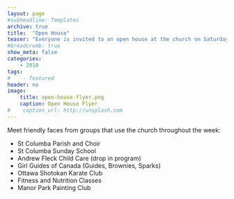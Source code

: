 ```yaml
---
layout: page
#subheadline: Templates
archive: true
title:  "Open House"
teaser: "Everyone is invited to an open house at the church on Saturday, September 22, 1-3pm."
#breadcrumb: true
show_meta: false
categories:
    - 2018
tags:
#    - featured
header: no
image:
    title: open-house-flyer.png
    caption: Open House Flyer
#    caption_url: http://unsplash.com
---
```

Meet friendly faces from groups that use the church throughout the week:
- St Columba Parish and Choir
- St Columba Sunday School
- Andrew Fleck Child Care (drop in program)
- Girl Guides of Canada (Guides, Brownies, Sparks)
- Ottawa Shotokan Karate Club
- Fitness and Nutrition Classes
- Manor Park Painting Club
